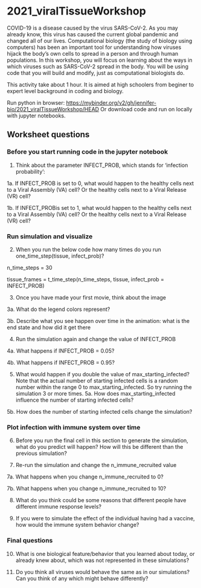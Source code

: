 # 2021_viralTissueWorkshop

COVID-19 is a disease caused by the virus SARS-CoV-2. As you may already know, this virus has caused the current global pandemic and changed all of our lives. Computational biology (the study of biology using computers) has been an important tool for understanding how viruses hijack the body’s own cells to spread in a person and through human populations. In this workshop, you will focus on learning about the ways in which viruses such as SARS-CoV-2 spread in the body.  You will be using code that you will build and modify, just as computational biologists do. 

This activity take about 1 hour. It is aimed at high schoolers from beginer to expert level background in coding and biology.

Run python in browser: https://mybinder.org/v2/gh/jennifer-bio/2021_viralTissueWorkshop/HEAD 
Or download code and run on locally with jupyter notebooks.

## Worksheet questions

### Before you start running code in the jupyter notebook
1. Think about the parameter INFECT_PROB, which stands for ‘infection probability’:

1a. If INFECT_PROB is set to 0, what would happen to the healthy cells next to a Viral Assembly (VA) cell? Or the healthy cells next to a Viral Release (VR) cell?

1b. If INFECT_PROBis set to 1, what would happen to the healthy cells next to a Viral Assembly (VA) cell? Or the healthy cells next to a Viral Release (VR) cell?

### Run simulation and visualize
2. When you run the below code how many times do you run one_time_step(tissue, infect_prob)?

  n_time_steps = 30
 
  tissue_frames = t_time_step(n_time_steps, tissue, infect_prob = INFECT_PROB)

3. Once you have made your first movie, think about the image 

3a. What do the legend colors represent?

3b. Describe what you see happen over time in the animation: what is the end state and how did it get there

4. Run the simulation again and change the value of INFECT_PROB

4a. What happens if INFECT_PROB = 0.05?

4b. What happens if INFECT_PROB = 0.95?

5. What would happen if you double the value of max_starting_infected? 
Note that the actual number of starting infected cells is a random number within the range 0 to max_starting_infected. So try running the simulation 3 or more times. 
5a. How does max_starting_infected influence the number of starting infected cells?

5b. How does the number of starting infected cells change the simulation?

### Plot infection with immune system over time
6. Before you run the final cell in this section to generate the simulation, what do you predict will happen? How will this be different than the previous simulation?

7. Re-run the simulation and change the n_immune_recruited value

7a. What happens when you change n_immune_recruited to 0? 

7b. What happens when you change n_immune_recruited to 10?

8. What do you think could be some reasons that different people have different immune response levels?

9. If you were to simulate the effect of the individual having had a vaccine, how would the immune system behavior change?

### Final questions
10. What is one biological feature/behavior that you learned about today, or already knew about, which was not represented in these simulations?

11. Do you think all viruses would behave the same as in our simulations? Can you think of any which might behave differently? 
